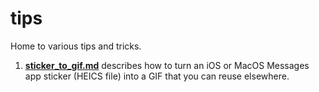 # tips
Home to various tips and tricks.

1. **[sticker_to_gif.md](https://github.com/ws923/tips/blob/main/sticker_to_gif.md)** describes how to turn an iOS or MacOS Messages app sticker (HEICS file) into a GIF that you can reuse elsewhere.
